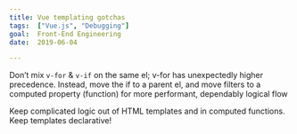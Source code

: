 ```yaml
---
title: Vue templating gotchas
tags:  ["Vue.js", "Debugging"]
goal:  Front-End Engineering
date:  2019-06-04

---
```


Don’t mix `v-for` & `v-if` on the same el; v-for has unexpectedly higher precedence.
Instead, move the if to a parent el, and move filters to a computed property (function)
for more performant, dependably logical flow

Keep complicated logic out of HTML templates and in computed functions.
Keep templates declarative!
